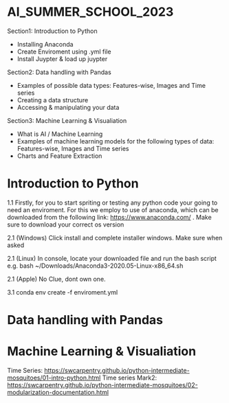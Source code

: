 # AI_SUMMER_SCHOOL_2023

Section1: Introduction to Python

- Installing Anaconda
- Create Enviroment using .yml file
- Install Juypter & load up juypter

Section2: Data handling with Pandas

- Examples of possible data types: Features-wise, Images and Time series 
- Creating a data structure
- Accessing & manipulating your data

Section3: Machine Learning & Visualiation

- What is AI / Machine Learning
- Examples of machine learning models for the following types of data: Features-wise, Images and Time series
- Charts and Feature Extraction

# Introduction to Python

1.1 Firstly, for you to start spriting or testing any python code your going to need an enviroment. For this we employ to use of anaconda, which can be downloaded from the following link: https://www.anaconda.com/ . Make sure to download your correct os version

2.1 (Windows) Click install and complete installer windows. Make sure when asked 

2.1 (Linux) In console, locate your downloaded file and run the bash script e.g. bash ~/Downloads/Anaconda3-2020.05-Linux-x86_64.sh

2.1 (Apple) No Clue, dont own one.

3.1 conda env create -f enviroment.yml 

# Data handling with Pandas



# Machine Learning & Visualiation

Time Series: https://swcarpentry.github.io/python-intermediate-mosquitoes/01-intro-python.html
Time series Mark2: https://swcarpentry.github.io/python-intermediate-mosquitoes/02-modularization-documentation.html

